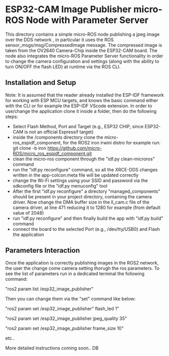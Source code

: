 # ESP32-CAM Image Publisher micro-ROS Node with Parameter Server

This directory contains a simple micro-ROS node publishing a jpeg image over the DDS network
, in particular it uses the ROS sensor_msgs/msg/CompressedImage message.
The compressed image is taken from the OV2640 Camera-Chip inside the ESP32-CAM board.
The node also integrates the micro-ROS Parameter Server functionality in order to change the camera configuration and settings (along with the ability to turn ON/OFF the flash LED) at runtime via the ROS CLI.

## Installation and Setup
Note: It is assumed that the reader already installed the ESP-IDF framework for working with ESP MCU targets, and knows the basic command either with the CLI or for example the ESP-IDF VScode extension.
In order to use/change the application clone it inside a folder, then do the following steps:
- Select Flash Method, Port and Target (e.g., ESP32 CHIP, since ESP32-CAM is not an official Espressif target)
- inside the /components directory clone the micro-ros_espidf_component, for the ROS2 iron irwini distro for example run:
  git clone -b iron https://github.com/micro-ROS/micro_ros_espidf_component.git
- clean the micro-ros component through the "idf.py clean-microros" command
- run the "idf.py reconfigure" command, so all the XRCE-DDS changes written in the app-colcon.meta file will be updated correctly
- change the Wi-Fi settings using your SSID and password via the sdkconfig file or the "idf.py menuconfig" tool
- After the first "idf.py reconfigure" a directory "managed_components" should be present in your project directory, containing the camera driver. Now change the DMA buffer size in the ll_cam.c file of the camera driver, at line 471 reducing it to 1280 for example (from default value of 2048)
- run "idf.py reconfigure" and then finally build the app with "idf.py build" command
- connect the board to the selected Port (e.g., /dev/tty/USB0) and Flash the application

## Parameters Interaction
Once the application is correctly publishing images in the ROS2 network, the user the change come camera setting thorugh the ros parameters.
To see the list of parameters run in a dedicated terminal the following command:

"ros2 param list /esp32_image_publisher"

Then you can change them via the "set" command like below:

"ros2 param set /esp32_image_publisher" flash_led 1"

"ros2 param set /esp32_image_publisher jpeg_quality 35"

"ros2 param set /esp32_image_publisher frame_size 10"

etc..

More detailed instructions coming soon.. DB
